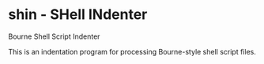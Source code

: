 # shin - SHell INdenter
Bourne Shell Script Indenter

This is an indentation program for processing Bourne-style shell
script files.

